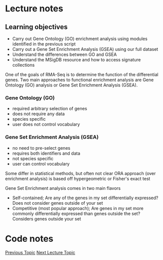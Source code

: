 # Lecture notes
## Learning objectives
- Carry out Gene Ontology (GO) enrichment analysis using modules identified in the previous script
- Carry out a Gene Set Enrichment Analysis (GSEA) using our full dataset
- Understand the differences between GO and GSEA
- Understand the MSigDB resource and how to access signature collections

One of the goals of RMA-Seq is to determine the function of the differential genes. Two main approaches to functional enrichment analysis are Gene Ontology (GO) analysis or Gene Set Enrichment Analysis (GSEA). 

### Gene Ontology (GO)
- required arbitrary selection of genes
- does not require any data
- species specific
- user does not control vocabulary

### Gene Set Enrichment Analysis (GSEA)
- no need to pre-select genes
- requires both identifiers and data
- not species specific
- user can control vocabulary

Some differ in statistical methods, but often not clear
ORA approach (over enrichment analysis) is based off hypergeometric or Fisher's exact test

Gene Set Enrichment analysis comes in two main flavors
- Self-contained; Are any of the genes in my set differentially expressed? Does not consider genes outside of your set
- Competitive (most popular approach); Are genes in my set more commonly differentially expressed than genes outside the set? Considers genes outside your set



# Code notes

[Previous Topic](../Lecture10:ModuleID/Lecture10.md)
[Next Lecture Topic](../Lecture12:RMarkdown/Lecture12.md)
